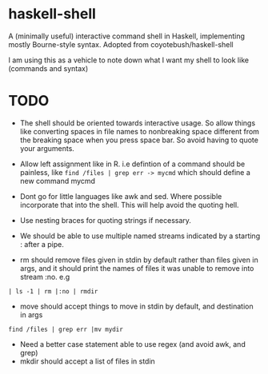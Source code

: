 # haskell-shell

A (minimally useful) interactive command shell in Haskell, implementing mostly Bourne-style syntax.
Adopted from coyotebush/haskell-shell

I am using this as a vehicle to note down what I want my shell to look like (commands and syntax)


# TODO
* The shell should be oriented towards interactive usage. So allow things like converting spaces in file names to nonbreaking space different from the breaking space when you press space bar. So avoid having to quote your arguments.
* Allow left assignment like in R. i.e defintion of a command should be painless, like `find /files | grep err -> mycmd` which should define a new command mycmd
* Dont go for little languages like awk and sed. Where possible incorporate that into the shell. This will help avoid the quoting hell.
* Use nesting braces for quoting strings if necessary.

* We should be able to use multiple named streams indicated by a starting : after a pipe.

* rm should remove files given in stdin by default rather than files given in args, and it should print the names of files
it was unable to remove into stream :no.
e.g
```
| ls -1 | rm |:no | rmdir
```
* move should accept things to move in stdin by default, and destination in args
```
find /files | grep err |mv mydir
```
* Need a better case statement able to use regex (and avoid awk, and grep)
* mkdir should accept a list of files in stdin
